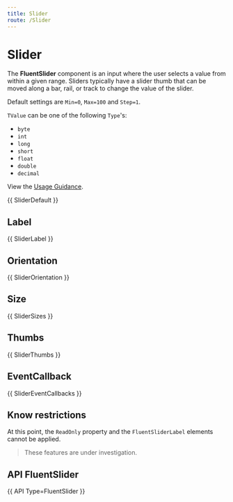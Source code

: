 ```yaml
---
title: Slider
route: /Slider
---
```


# Slider

The **FluentSlider** component is an input where the user selects a value from within a given range. Sliders typically have a slider thumb that can be moved along a bar, rail, or track to change the value of the slider.

Default settings are `Min=0`, `Max=100` and `Step=1`.

`TValue` can be one of the following `Type`'s:  

- `byte`
- `int`  
- `long`  
- `short`  
- `float`  
- `double`  
- `decimal`  

View the [Usage Guidance](https://fluent2.microsoft.design/components/web/react/slider/usage).

{{ SliderDefault }}

## Label

{{ SliderLabel }}

## Orientation

{{ SliderOrientation }}

## Size

{{ SliderSizes }}

## Thumbs

{{ SliderThumbs }}

## EventCallback

{{ SliderEventCallbacks }}

## Know restrictions

At this point, the `ReadOnly` property and the `FluentSliderLabel` elements cannot be applied.

> These features are under investigation.

##  API FluentSlider

{{ API Type=FluentSlider }}
